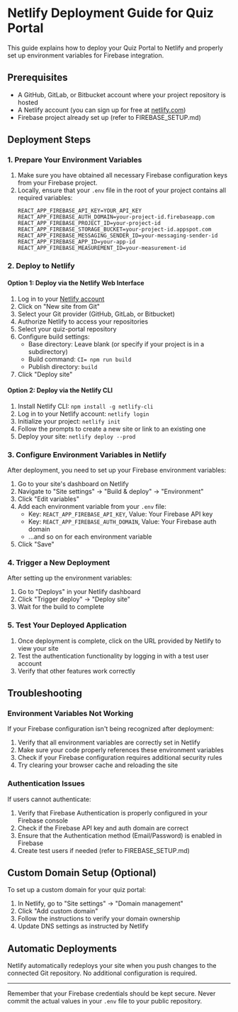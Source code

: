 # Netlify Deployment Guide for Quiz Portal

This guide explains how to deploy your Quiz Portal to Netlify and properly set up environment variables for Firebase integration.

## Prerequisites

- A GitHub, GitLab, or Bitbucket account where your project repository is hosted
- A Netlify account (you can sign up for free at [netlify.com](https://www.netlify.com))
- Firebase project already set up (refer to FIREBASE_SETUP.md)

## Deployment Steps

### 1. Prepare Your Environment Variables

1. Make sure you have obtained all necessary Firebase configuration keys from your Firebase project.
2. Locally, ensure that your `.env` file in the root of your project contains all required variables:
   ```
   REACT_APP_FIREBASE_API_KEY=YOUR_API_KEY
   REACT_APP_FIREBASE_AUTH_DOMAIN=your-project-id.firebaseapp.com
   REACT_APP_FIREBASE_PROJECT_ID=your-project-id
   REACT_APP_FIREBASE_STORAGE_BUCKET=your-project-id.appspot.com
   REACT_APP_FIREBASE_MESSAGING_SENDER_ID=your-messaging-sender-id
   REACT_APP_FIREBASE_APP_ID=your-app-id
   REACT_APP_FIREBASE_MEASUREMENT_ID=your-measurement-id
   ```

### 2. Deploy to Netlify

#### Option 1: Deploy via the Netlify Web Interface

1. Log in to your [Netlify account](https://app.netlify.com/)
2. Click on "New site from Git"
3. Select your Git provider (GitHub, GitLab, or Bitbucket)
4. Authorize Netlify to access your repositories
5. Select your quiz-portal repository
6. Configure build settings:
   - Base directory: Leave blank (or specify if your project is in a subdirectory)
   - Build command: `CI= npm run build`
   - Publish directory: `build`
7. Click "Deploy site"

#### Option 2: Deploy via the Netlify CLI

1. Install Netlify CLI: `npm install -g netlify-cli`
2. Log in to your Netlify account: `netlify login`
3. Initialize your project: `netlify init`
4. Follow the prompts to create a new site or link to an existing one
5. Deploy your site: `netlify deploy --prod`

### 3. Configure Environment Variables in Netlify

After deployment, you need to set up your Firebase environment variables:

1. Go to your site's dashboard on Netlify
2. Navigate to "Site settings" → "Build & deploy" → "Environment"
3. Click "Edit variables"
4. Add each environment variable from your `.env` file:
   - Key: `REACT_APP_FIREBASE_API_KEY`, Value: Your Firebase API key
   - Key: `REACT_APP_FIREBASE_AUTH_DOMAIN`, Value: Your Firebase auth domain
   - ...and so on for each environment variable
5. Click "Save"

### 4. Trigger a New Deployment

After setting up the environment variables:

1. Go to "Deploys" in your Netlify dashboard
2. Click "Trigger deploy" → "Deploy site"
3. Wait for the build to complete

### 5. Test Your Deployed Application

1. Once deployment is complete, click on the URL provided by Netlify to view your site
2. Test the authentication functionality by logging in with a test user account
3. Verify that other features work correctly

## Troubleshooting

### Environment Variables Not Working

If your Firebase configuration isn't being recognized after deployment:

1. Verify that all environment variables are correctly set in Netlify
2. Make sure your code properly references these environment variables
3. Check if your Firebase configuration requires additional security rules
4. Try clearing your browser cache and reloading the site

### Authentication Issues

If users cannot authenticate:

1. Verify that Firebase Authentication is properly configured in your Firebase console
2. Check if the Firebase API key and auth domain are correct
3. Ensure that the Authentication method (Email/Password) is enabled in Firebase
4. Create test users if needed (refer to FIREBASE_SETUP.md)

## Custom Domain Setup (Optional)

To set up a custom domain for your quiz portal:

1. In Netlify, go to "Site settings" → "Domain management"
2. Click "Add custom domain"
3. Follow the instructions to verify your domain ownership
4. Update DNS settings as instructed by Netlify

## Automatic Deployments

Netlify automatically redeploys your site when you push changes to the connected Git repository. No additional configuration is required.

---

Remember that your Firebase credentials should be kept secure. Never commit the actual values in your `.env` file to your public repository.

